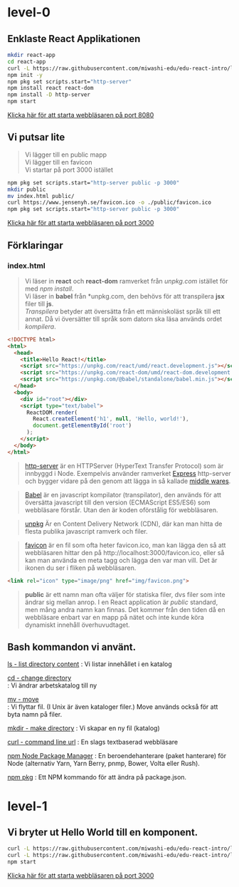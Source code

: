 # level-0

## Enklaste React Applikationen

```bash
mkdir react-app
cd react-app
curl -L https://raw.githubusercontent.com/miwashi-edu/edu-react-intro/level-0/resources/index-level-0.html -o index.html
npm init -y
npm pkg set scripts.start="http-server"
npm install react react-dom
npm install -D http-server
npm start
```
[Klicka här för att starta webbläsaren på port 8080](http://localhost:8080)

## Vi putsar lite

> Vi lägger till en public mapp  
> Vi lägger till en favicon  
> Vi startar på port 3000 istället

```bash
npm pkg set scripts.start="http-server public -p 3000"
mkdir public
mv index.html public/
curl https://www.jensenyh.se/favicon.ico -o ./public/favicon.ico
npm pkg set scripts.start="http-server public -p 3000"
```
[Klicka här för att starta webbläsaren på port 3000](http://localhost:3000)

## Förklaringar

### index.html

> Vi läser in **react** och **react-dom** ramverket från *unpkg.com* istället för med *npm install*.  
> Vi läser in **babel** från *unpkg.com, den behövs för att transpilera **jsx** filer till **js**.  
> *Transpilera* betyder att översätta från ett människoläst språk till ett annat. 
> Då vi översätter till språk som datorn ska läsa används ordet *kompilera*.

```html
<!DOCTYPE html>
<html>
  <head>
    <title>Hello React!</title>
    <script src="https://unpkg.com/react/umd/react.development.js"></script>
    <script src="https://unpkg.com/react-dom/umd/react-dom.development.js"></script>
    <script src="https://unpkg.com/@babel/standalone/babel.min.js"></script>
  </head>
  <body>
    <div id="root"></div>
    <script type="text/babel">
      ReactDOM.render(
        React.createElement('h1', null, 'Hello, world!'),
        document.getElementById('root')
      );
    </script>
  </body>
</html>
```
> [http-server](https://www.npmjs.com/package/http-server) är en HTTPServer (HyperText Transfer Protocol)  som är innbyggd i Node.
> Exempelvis använder ramverket [Express](https://www.npmjs.com/package/express) http-server och bygger
> vidare på den genom att lägga in så kallade [middle wares](https://en.wikipedia.org/wiki/Middleware).

> [Babel](https://babeljs.io) är en javascript kompilator (transpilator), den används för att översätta 
> javascript till den version (ECMAScript ES5/ES6) som webbläsare förstår. Utan den är koden oförstålig
> för webbläsaren.
 

> [unpkg](unpkg.com) Är en Content Delivery Network (CDN), där kan man hitta de flesta publika javascript
> ramverk och filer.

> [favicon](https://en.wikipedia.org/wiki/Favicon) är en fil som ofta heter favicon.ico, man kan lägga den 
> så att webbläsaren hittar den på http://localhost:3000/favicon.ico, eller så kan man använda en meta tagg 
> och lägga den var man vill. Det är ikonen du ser i fliken på webbläsaren.
```html
<link rel="icon" type="image/png" href="img/favicon.png">
```

> **public** är ett namn man ofta väljer för statiska filer, dvs filer som inte ändrar sig mellan anrop. 
> I en React application är *public* standard, men mång andra namn kan finnas.
> Det kommer från den tiden då en webbläsare enbart var en mapp på nätet och inte kunde köra
> dynamiskt innehåll överhuvudtaget.

## Bash kommandon vi använt.
[ls - list directory content](https://man7.org/linux/man-pages/man1/ls.1.html)
: Vi listar innehållet i en katalog

[cd - change directory](https://man7.org/linux/man-pages/man1/cd.1p.html)  
: Vi ändrar arbetskatalog till ny

[mv - move](https://man7.org/linux/man-pages/man1/mv.1.html)  
: Vi flyttar fil. (I Unix är även kataloger filer.) Move används också för att byta namn på filer.

[mkdir - make directory](https://man7.org/linux/man-pages/man1/mkdir.1.html)
: Vi skapar en ny fil (katalog)

[curl - command line url](https://man7.org/linux/man-pages/man1/curl.1.html)
: En slags textbaserad webbläsare

[npm Node Package Manager](https://www.npmjs.com)
: En beroendehanterare (paket hanterare) för Node (alternativ Yarn, Yarn Berry, pnmp, Bower, Volta eller Rush).

[npm pkg](https://www.npmjs.com/package/pkg)
: Ett NPM kommando för att ändra på package.json.


# level-1

## Vi bryter ut Hello World till en komponent.

```Bash
curl -L https://raw.githubusercontent.com/miwashi-edu/edu-react-intro/level-0/resources/index-level-1.html -o ./public/index.html
curl -L https://raw.githubusercontent.com/miwashi-edu/edu-react-intro/level-0/resources/App-level-1.jsx -o ./public/App.jsx
npm start
```

[Klicka här för att starta webbläsaren på port 3000](http://localhost:3000)